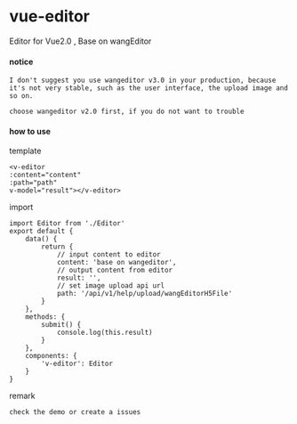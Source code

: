 # vue-editor

Editor for Vue2.0 , Base on wangEditor

#### notice

    I don't suggest you use wangeditor v3.0 in your production, because it's not very stable, such as the user interface, the upload image and so on.

    choose wangeditor v2.0 first, if you do not want to trouble 



#### how to use


template

    <v-editor
    :content="content"
    :path="path"
    v-model="result"></v-editor>


import

    import Editor from './Editor'
    export default {
        data() {
            return {
                // input content to editor
                content: 'base on wangeditor',
                // output content from editor
                result: '',
                // set image upload api url
                path: '/api/v1/help/upload/wangEditorH5File'
            }
        },
        methods: {
            submit() {
                console.log(this.result)
            }
        },
        components: {
            'v-editor': Editor
        }
    }

remark

    check the demo or create a issues
